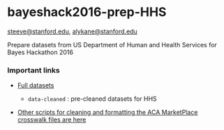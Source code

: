 # bayeshack2016-prep-HHS

steeve@stanford.edu, alykane@stanford.edu

Prepare datasets from US Department of Human and Health Services for Bayes Hackathon 2016 

### Important links

* [Full datasets](https://drive.google.com/folderview?id=0B_PA-21cc0IZZ0p6U3VaeGVVUEE&usp=sharing)
  * `data-cleaned` : pre-cleaned datasets for HHS

* [Other scripts for cleaning and formatting the ACA MarketPlace crosswalk files are here](https://github.com/stamang/marketplace)

